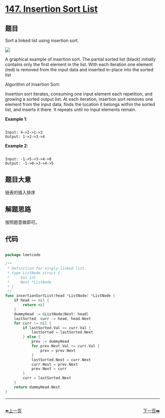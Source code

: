 # [147. Insertion Sort List](https://leetcode.com/problems/insertion-sort-list/)

## 题目

Sort a linked list using insertion sort.

![](https://upload.wikimedia.org/wikipedia/commons/0/0f/Insertion-sort-example-300px.gif)

A graphical example of insertion sort. The partial sorted list (black) initially contains only the first element in the list.
With each iteration one element (red) is removed from the input data and inserted in-place into the sorted list
 

Algorithm of Insertion Sort:

Insertion sort iterates, consuming one input element each repetition, and growing a sorted output list.
At each iteration, insertion sort removes one element from the input data, finds the location it belongs within the sorted list, and inserts it there.
It repeats until no input elements remain.

**Example 1**:

```

Input: 4->2->1->3
Output: 1->2->3->4

```

**Example 2**:

```

Input: -1->5->3->4->0
Output: -1->0->3->4->5

```

## 题目大意

链表的插入排序

## 解题思路

按照题意做即可。

## 代码

```go

package leetcode

/**
 * Definition for singly-linked list.
 * type ListNode struct {
 *     Val int
 *     Next *ListNode
 * }
 */
func insertionSortList(head *ListNode) *ListNode {
	if head == nil {
		return nil
	}
	dummyHead := &ListNode{Next: head}
	lastSorted, curr := head, head.Next
	for curr != nil {
		if lastSorted.Val <= curr.Val {
			lastSorted = lastSorted.Next
		} else {
			prev := dummyHead
			for prev.Next.Val <= curr.Val {
				prev = prev.Next
			}
			lastSorted.Next = curr.Next
			curr.Next = prev.Next
			prev.Next = curr
		}
		curr = lastSorted.Next
	}
	return dummyHead.Next
}


```


----------------------------------------------
<div style="display: flex;justify-content: space-between;align-items: center;">
<p><a href="https://books.halfrost.com/leetcode/ChapterFour/0100~0199/0146.LRU-Cache/">⬅️上一页</a></p>
<p><a href="https://books.halfrost.com/leetcode/ChapterFour/0100~0199/0148.Sort-List/">下一页➡️</a></p>
</div>
